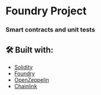 # Foundry Project

### Smart contracts and unit tests

## 🛠 Built with:
* [Solidity](https://github.com/ethereum/solidity)
* [Foundry](https://github.com/foundry-rs/foundry)
* [OpenZeppelin](https://github.com/OpenZeppelin)
* [Chainlink](https://github.com/smartcontractkit/chainlink)
